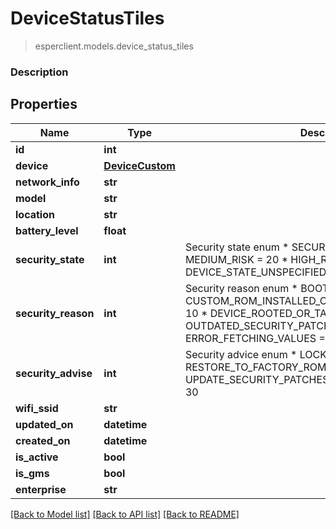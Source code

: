 # DeviceStatusTiles
> esperclient.models.device_status_tiles

### Description

## Properties
Name | Type | Description | Notes
------------ | ------------- | ------------- | -------------
**id** | **int** |  | [optional] 
**device** | [**DeviceCustom**](DeviceCustom.md) |  | 
**network_info** | **str** |  | 
**model** | **str** |  | [optional] 
**location** | **str** |  | [optional] 
**battery_level** | **float** |  | [optional] 
**security_state** | **int** | Security state enum * SECURE &#x3D; 1 * LOW_RISK &#x3D; 10 * MEDIUM_RISK &#x3D; 20 * HIGH_RISK &#x3D; 30 * DEVICE_STATE_UNSPECIFIED &#x3D; 100  | [optional] 
**security_reason** | **int** | Security reason enum * BOOTLOADER_UNLOCKED &#x3D; 1 * CUSTOM_ROM_INSTALLED_OR_BOOTLOADER_UNLOCKED&#x3D; 10 * DEVICE_ROOTED_OR_TAMPERED &#x3D; 20 * OUTDATED_SECURITY_PATCHES &#x3D; 30 * ERROR_FETCHING_VALUES &#x3D; 40 * NOT_APPLICABLE &#x3D; 50  | [optional] 
**security_advise** | **int** | Security advice enum * LOCK_BOOTLOADER &#x3D; 1 * RESTORE_TO_FACTORY_ROM &#x3D; 10 * UPDATE_SECURITY_PATCHES &#x3D; 20 * NOT_APPLICABLE &#x3D; 30  | [optional] 
**wifi_ssid** | **str** |  | [optional] 
**updated_on** | **datetime** |  | [optional] 
**created_on** | **datetime** |  | [optional] 
**is_active** | **bool** |  | [optional] 
**is_gms** | **bool** |  | [optional] 
**enterprise** | **str** |  | 

[[Back to Model list]](../README.md#documentation-for-models) [[Back to API list]](../README.md#documentation-for-api-endpoints) [[Back to README]](../README.md)


